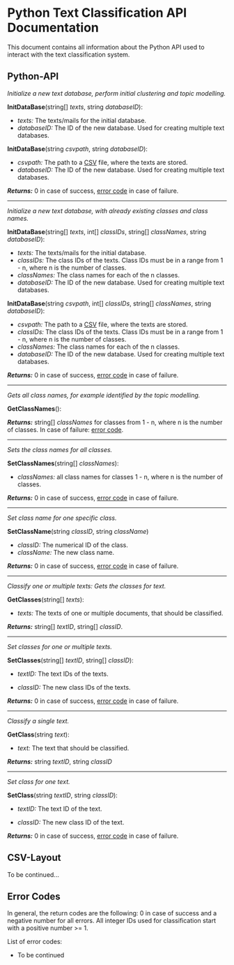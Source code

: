 



# Python Text Classification API Documentation

This document contains all information about the Python API used to interact with the text classification system.

## Python-API

*Initialize a new text database, perform initial clustering and topic modelling.*

**InitDataBase**(string[] *texts*, string *databaseID*):

- *texts:* The texts/mails for the initial database.
- *databaseID:* The ID of the new database. Used for creating multiple text databases.

**InitDataBase**(string *csvpath*, string *databaseID*):

- *csvpath:* The path to a [CSV](#CSV-Layout) file, where the texts are stored. 
- *databaseID:* The ID of the new database. Used for creating multiple text databases.

***Returns:*** 0 in case of success, [error code](#Error-Codes) in case of failure.

---

*Initialize a new text database, with already existing classes and class names.*

**InitDataBase**(string[] *texts*, int[] *classIDs*, string[] *classNames*, string *databaseID*):

- *texts:* The texts/mails for the initial database.
- *classIDs:* The class IDs of the texts. Class IDs must be in a range from 1 - n, where n is the number of classes.
- *classNames:* The class names for each of the n classes.
- *databaseID:* The ID of the new database. Used for creating multiple text databases.

**InitDataBase**(string *csvpath*, int[] *classIDs*, string[] *classNames*, string *databaseID*):

- *csvpath:* The path to a [CSV](#CSV-Layout) file, where the texts are stored. 
- *classIDs:* The class IDs of the texts. Class IDs must be in a range from 1 - n, where n is the number of classes.
- *classNames:* The class names for each of the n classes.
- *databaseID:* The ID of the new database. Used for creating multiple text databases.

***Returns:*** 0 in case of success, [error code](#Error-Codes) in case of failure.

---

*Gets all class names, for example identified by the topic modelling.*

**GetClassNames**():

***Returns:*** string[] *classNames* for classes from 1 - n, where n is the number of classes. In case of failure: [error code](#Error-Codes).

---

*Sets the class names for all classes.*

**SetClassNames**(string[] *classNames*):

*  *classNames:* all class names for classes 1 - n, where n is the number of classes.

***Returns:*** 0 in case of success, [error code](#Error-Codes) in case of failure.

---

*Set class name for one specific class.*

**SetClassName**(string *classID*, string *className*)

* *classID:* The numerical ID of the class.
* *className:* The new class name.

***Returns:*** 0 in case of success, [error code](#Error-Codes) in case of failure.

---

*Classify one or multiple texts: Gets the classes for text.*

**GetClasses**(string[] *texts*):

* *texts:* The texts of one or multiple documents, that should be classified.

***Returns:*** string[] *textID*, string[] *classID*.

---

*Set classes for one or multiple texts.*

**SetClasses**(string[] *textID*, string[] *classID*):

* *textID:* The text IDs of the texts.

* *classID:* The new class IDs of the texts.

***Returns:*** 0 in case of success, [error code](#Error-Codes) in case of failure.

---

*Classify a single text.*

**GetClass**(string *text*):

* *text:* The text that should be classified.

***Returns:*** string *textID*, string *classID*

---

*Set class for one text.*

**SetClass**(string *textID*, string *classID*):

* *textID:* The text ID of the text.

* *classID:* The new class ID of the text.

***Returns:*** 0 in case of success, [error code](#Error-Codes) in case of failure.

## CSV-Layout

To be continued...

## Error Codes

In general, the return codes are the following: 0 in case of success and a negative number for all errors. All integer IDs used for classification start with a positive number >= 1.

List of error codes:

*  To be continued